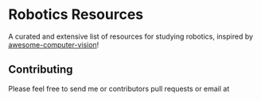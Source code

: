 # Robotics Resources
A curated and extensive list of resources for studying robotics, inspired by [awesome-computer-vision](https://github.com/jbhuang0604/awesome-computer-vision)!


## Contributing

Please feel free to send me or contributors pull requests or email at 

